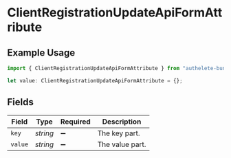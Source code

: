 # ClientRegistrationUpdateApiFormAttribute

## Example Usage

```typescript
import { ClientRegistrationUpdateApiFormAttribute } from "authelete-bundled/models/operations";

let value: ClientRegistrationUpdateApiFormAttribute = {};
```

## Fields

| Field              | Type               | Required           | Description        |
| ------------------ | ------------------ | ------------------ | ------------------ |
| `key`              | *string*           | :heavy_minus_sign: | The key part.      |
| `value`            | *string*           | :heavy_minus_sign: | The value part.    |